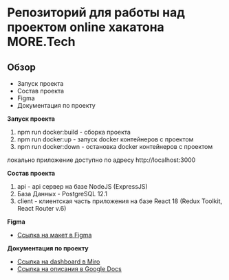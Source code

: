 # Репозиторий для работы над проектом online хакатона MORE.Tech

## Обзор
* Запуск проекта
* Состав проекта
* Figma
* Документация по проекту

**Запуск проекта**
1. npm run docker:build - сборка проекта
2. npm run docker:up - запуск docker контейнеров с проектом
3. npm run docker:down - остановка docker контейнеров с проектом

локально приложение доступно по адресу http://localhost:3000

**Состав проекта**
1. api - api сервер на базе NodeJS (ExpressJS)
2. База Данных - PostgreSQL 12.1
3. client - клиентская часть приложения на базе React 18 (Redux Toolkit, React Router v.6)

**Figma**

* [Ссылка на макет в Figma](https://www.figma.com/file/fjQMBs2RvgPJxDeKJDeOEU/%D0%92%D0%A2%D0%91-%D1%85%D0%B0%D0%BA%D0%B0%D1%82%D0%BE%D0%BD?node-id=1%3A2)

**Документация по проекту**

* [Ссылка на dashboard в Miro](https://miro.com/app/board/uXjVPSriYM0=/?share_link_id=184594433857)
* [Ссылка на описания в Google Docs](https://docs.google.com/document/d/1x_YZWvJoz7GTiJ-p8Vc6sJ_rNMdUve8w/edit?usp=sharing&ouid=102738113006045652183&rtpof=true&sd=true)